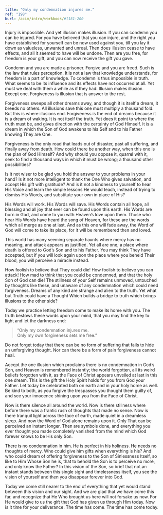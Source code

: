 ```yaml
---
title: "Only my condemnation injures me."
ref: "198"
burl: /acim/intro/workbook/#l181-200
---
```


Injury is impossible. And yet illusion makes illusion. If you can
condemn you can be injured. For you have believed that you can injure,
and the right you have established for yourself can be now used against
you, till you lay it down as valueless, unwanted and unreal. Then does
illusion cease to have effects, and all it seemed to have will be
undone. Then are you free, for freedom is your gift, and you can now
receive the gift you gave.

Condemn and you are made a prisoner. Forgive and you are freed. Such is
the law that rules perception. It is not a law that knowledge
understands, for freedom is a part of knowledge. To condemn is thus
impossible in truth. What seems to be its influence and its effects have
not occurred at all. Yet must we deal with them a while as if they had.
Illusion makes illusion. Except one. Forgiveness is illusion that is
answer to the rest.

Forgiveness sweeps all other dreams away, and though it is itself a
dream, it breeds no others. All illusions save this one must multiply a
thousand fold. But this is where illusions end. Forgiveness is the end
of dreams because it is a dream of waking. It is not itself the truth.
Yet does it point to where the truth must be, and gives direction with
the certainty of God Himself. It is a dream in which the Son of God
awakens to his Self and to his Father knowing They are One.

Forgiveness is the only road that leads out of disaster, past all
suffering, and finally away from death. How could there be another way,
when this one is the plan of God Himself? And why should you oppose it,
quarrel with it, seek to find a thousand ways in which it must be wrong;
a thousand other possibilities?

Is it not wiser to be glad you hold the answer to your problems in your
hand? Is it not more intelligent to thank the One Who gives salvation,
and accept His gift with gratitude? And is it not a kindness to yourself
to hear His Voice and learn the simple lessons He would teach, instead
of trying to dismiss His Words, and substitute your own in place of His?

His Words will work. His Words will save. His Words contain all hope,
all blessing and all joy that ever can be found upon this earth. His
Words are born in God, and come to you with Heaven’s love upon
them. Those who hear His Words have heard the song of Heaven, for these
are the words which all merge as one at last. And as this one will fade
away, the Word of God will come to take its place, for It will be
remembered then and loved.

This world has many seeming separate haunts where mercy has no meaning,
and attack appears as justified. Yet all are one; a place where death is
offered to God’s Son and to his Father. You may think They have accepted,
but if you will look again upon the place where you beheld Their blood,
you will perceive a miracle instead.

How foolish to believe that They could die! How foolish to believe you
can attack! How mad to think that you could be condemned, and that the
holy Son of God can die! The stillness of your Self remains unmoved,
untouched by thoughts like these, and unaware of any condemnation which
could need forgiveness. Dreams of any kind are strange and alien to the
truth. Yet what but Truth could have a Thought Which builds a bridge to
truth which brings illusions to the other side?

Today we practice letting freedom come to make its home with you. The
truth bestows these words upon your mind, that you may find the key to
light and let the darkness end:

> “Only my condemnation injures me.<br/>
> Only my own forgiveness sets me free.”

Do not forget today that there can be no form of suffering that fails to
hide an unforgiving thought. Nor can there be a form of pain forgiveness
cannot heal.

Accept the one illusion which proclaims there is no condemnation in
God’s Son, and Heaven is remembered instantly; the world forgotten, all
its weird beliefs forgotten with it, as the Face of Christ appears
unveiled at last in this one dream. This is the gift the Holy Spirit
holds for you from God your Father. Let today be celebrated both on
earth and in your holy home as well. Be kind to both, as you forgive the
trespasses you thought them guilty of, and see your innocence shining
upon you from the Face of Christ.

Now is there silence all around the world. Now is there stillness where
before there was a frantic rush of thoughts that made no sense. Now is
there tranquil light across the face of earth, made quiet in a dreamless
sleep. And now the Word of God alone remains upon it. Only That can be
perceived an instant longer. Then are symbols done, and everything you
ever thought you made completely vanished from the mind which God
forever knows to be His only Son.

There is no condemnation in him. He is perfect in his holiness. He needs
no thoughts of mercy. Who could give him gifts when everything is his?
And who could dream of offering forgiveness to the Son of Sinlessness
Itself, so like to Him Whose Son he is, that to behold the Son is to
perceive no more, and only know the Father? In this vision of the Son,
so brief that not an instant stands between this single sight and
timelessness itself, you see the vision of yourself and then you
disappear forever into God.

Today we come still nearer to the end of everything that yet would stand
between this vision and our sight. And we are glad that we have come
this far, and recognize that He Who brought us here will not forsake us
now. For He would give to us the gift that God has given us through Him
today. Now is it time for your deliverance. The time has come. The time
has come today.


